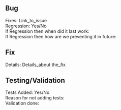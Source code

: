 ## Bug
Fixes: Link_to_issue  
Regression: Yes/No  
If Regression then when did it last work:   
If Regression then how are we preventing it in future:   

## Fix
Details: Details_about the_fix  

## Testing/Validation
Tests Added: Yes/No  
Reason for not adding tests:  
Validation done:  
